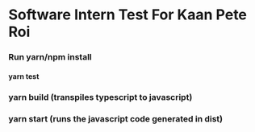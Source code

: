 # Software Intern Test For Kaan Pete Roi

### Run yarn/npm install

#### yarn test

### yarn build (transpiles typescript to javascript)

### yarn start (runs the javascript code generated in dist)
